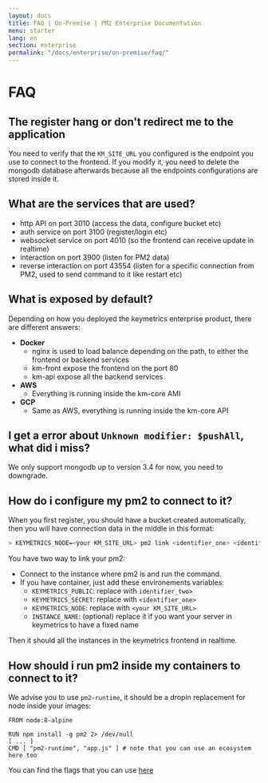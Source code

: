 ```yaml
---
layout: docs
title: FAQ | On-Premise | PM2 Enterprise Documentation
menu: starter
lang: en
section: enterprise
permalink: "/docs/enterprise/on-premise/faq/"
---
```


# FAQ

## The register hang or don't redirect me to the application

You need to verify that the `KM_SITE_URL` you configured is the endpoint you use to connect to the frontend. If you modify it, you need to delete the mongodb database afterwards because all the endpoints configurations are stored inside it.

## What are the services that are used?

- http API on port 3010 (access the data, configure bucket etc)
- auth service on port 3100 (register/login etc)
- websocket service on port 4010 (so the frontend can receive update in realtime)
- interaction on port 3900 (listen for PM2 data)
- reverse interaction on port 43554 (listen for a specific connection from PM2, used to send command to it like restart etc)

## What is exposed by default?

Depending on how you deployed the keymetrics enterprise product, there are different answers:

- **Docker**
  - nginx is used to load balance depending on the path, to either the frontend or backend services
  - km-front expose the frontend on the port 80
  - km-api expose all the backend services
- **AWS**
  - Everything is running inside the km-core AMI
- **GCP**
  - Same as AWS, everything is running inside the km-core API


## I get a error about `Unknown modifier: $pushAll`, what did i miss?

We only support mongodb up to version 3.4 for now, you need to downgrade.

## How do i configure my pm2 to connect to it?

When you first register, you should have a bucket created automatically, then you will have connection data in the middle in this format:

```bash
> KEYMETRICS_NODE=<your KM_SITE_URL> pm2 link <identifier_one> <identifier_two>
```

You have two way to link your pm2:

- Connect to the instance where pm2 is and run the command.
- If you have container, just add these environements variables:
  - `KEYMETRICS_PUBLIC`: replace with `identifier_two>`
  - `KEYMETRICS_SECRET`: replace with `<identifier_one>`
  - `KEYMETRICS_NODE`: replace with `<your KM_SITE_URL>`
  - `INSTANCE_NAME`: (optional) replace it if you want your server in keymetrics to have a fixed name

Then it should all the instances in the keymetrics frontend in realtime.

## How should i run pm2 inside my containers to connect to it?

We advise you to use `pm2-runtime`, it should be a dropin replacement for node inside your images:

```docker
FROM node:8-alpine

RUN npm install -g pm2 2> /dev/null
[ ... ]
CMD [ "pm2-runtime", "app.js" ] # note that you can use an ecosystem here too
```

You can find the flags that you can use [here](https://github.com/Unitech/pm2/blob/master/lib/binaries/Runtime4Docker.js#L17)
